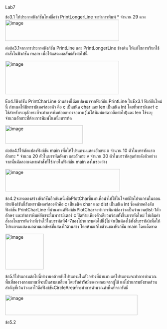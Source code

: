 Lab7

ข้อ3.1 ให้ประกาศฟังก์ชันใหม่ชื่อว่า PrintLongerLine จะทำการพิมพ์ * จำนวน 29 ดวง
<img width="365" height="68" alt="image" src="https://github.com/user-attachments/assets/71581305-08ce-449b-b007-988c8c4edd90" />

ต่อข้อ3.1จากการประกาศฟังก์ชัน PrintLine และ PrintLongerLine ข้างต้น ให้แก้ไขการเรียกใช้คำสั่งในฟังก์ชัน main เพื่อให้แสดงผลลัพธ์ดังต่อไปนี้

<img width="365" height="107" alt="image" src="https://github.com/user-attachments/assets/268a0996-c3d9-45b1-b702-4ec3eae33268" />

Ex4.1ฟังก์ชัน PrintCharLine ด้านล่างนี้ดัดแปลงมาจากฟังก์ชัน PrintLine ในEx3.1 ฟังก์ชันใหม่นี้ กำหนดให้มีพารามิเตอร์สองตัว คือ c เป็นชนิด char และ len เป็นชนิด int โดยที่พารามิเตอร์ c ใช้สำหรับระบุอักขระที่จะทำการพิมพ์ออกทางจอภาพ(ไม่ได้พิมพ์แค่ดาวอีกต่อไป)และ len ใช้ระบุจำนวนอักขระที่ต้องการพิมพ์ในหนึ่งบรรท้ด

<img width="249" height="58" alt="image" src="https://github.com/user-attachments/assets/082291a3-7397-40d3-8f5c-f72234e230d0" />

ต่อข้อ4.1ให้ดัดแปลงฟังก์ชัน main เพื่อให้โปรแกรมแสดงอักขระ x จำนวน 10 ตัวในบรรทัดแรก อักขระ * จำนวน 20 ตัวในบรรทัดถัดมา และอักขระ v จำนวน 30 ตัวในบรรทัดสุดท้ายดังตัวอย่าง จากนั้นคัดลอกเฉพาะคำสั่งที่ใช้ภายในฟังก์ชัน main ลงในช่องว่าง

<img width="368" height="72" alt="image" src="https://github.com/user-attachments/assets/2bb61780-cf06-4d42-95cd-71e7ab0076aa" />

ข้อ4.2จะทดลองสร้างฟังก์ชันอีกอันหนึ่งชื่อPlotCharขึ้นมาเพื่อนำไปใช้ในโจทย์ฝึกโปรแกรมในตอนท้ายฟังก์ขันนี้รับพารามิเตอร์สองตัวคือ c เป็นชนิต char และ dist เป็นชนิด int ซึ่งคล้ายคลึงดับฟังก์ชัน PrintCharLine ที่ผ่านมาแต่ฟังก์ขันPlotCharจะทำการพิมพ์ช่องว่างเป็นจำนวนdist-1ตัวอักษร และทำการพิมพ์อักขระในพารามิเตอร์ c ปิดท้ายเพียงตัวเดียวพร้อมทั้งขึ้นบรรทัดใหม่ ให้เติมคำสั่งลงในบรรทัดว่างที่เว้นไว้ในบรรทัดที่4-7ของโปรแกรมต่อไปนี้(ไม่จำเป็นต้องใช้ทั้งสี่บรรทัด)เพื่อให้โปรแกรมแสดงผลตามผลลัพธ์ที่แสดงไว้ด้านล่าง โดยห้ามแก้ไขส่วนของฟังก์ชัน main โดยเด็ดขาด

<img width="124" height="114" alt="image" src="https://github.com/user-attachments/assets/e53ca50d-6f2b-46ee-82df-193add43bf4b" />

ข้อ5.1โปรแกรมต่อไปนี้ทำงานคล้ายกับโปรแกรมในตัวอย่างที่ผ่านมา แต่โปรแกรมจะทำการคำนวณพื้นที่ของวงกลมแทนที่จะเป็นสามเหลี่ยม โดยรับค่ารัศมีของวงกลมจากผู้ใช้ แต่โปรแกรมยังขาดส่วนสำคัญที่เว้นว่างเอาไว้คือฟังก์ชันCircleAreaที่จะทำการคำนวณค่าพื้นที่จากรัศมี

<img width="424" height="65" alt="image" src="https://github.com/user-attachments/assets/4294b73d-ae40-468b-9920-97d8a5e2cf47" />

ข้อ5.2
